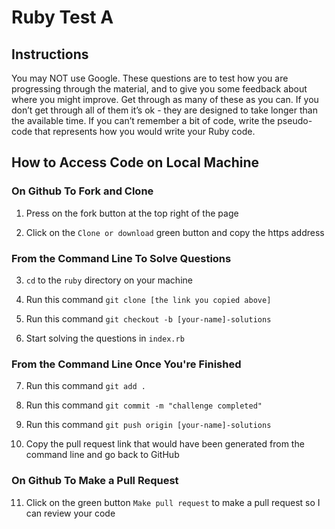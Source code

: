 # Ruby Test A 

## Instructions

You may NOT use Google. These questions are to test how you are progressing through the material, and to give you some feedback about where you might improve. Get through as many of these as you can. If you don’t get through all of them it’s ok - they are designed to take longer than the available time. If you can’t remember a bit of code, write the pseudo-code that represents how you would write your Ruby code.

## How to Access Code on Local Machine

### On Github To Fork and Clone

1. Press on the fork button at the top right of the page

2. Click on the `Clone or download` green button and copy the https address

### From the Command Line To Solve Questions

3. `cd` to the `ruby` directory on your machine

4. Run this command `git clone [the link you copied above]`

5. Run this command `git checkout -b [your-name]-solutions`

6. Start solving the questions in `index.rb`

### From the Command Line Once You're Finished

7. Run this command `git add .`

8. Run this command `git commit -m "challenge completed"`

9. Run this command `git push origin [your-name]-solutions`

10. Copy the pull request link that would have been generated from the command line and go back to GitHub

### On Github To Make a Pull Request

11. Click on the green button `Make pull request` to make a pull request so I can review your code
